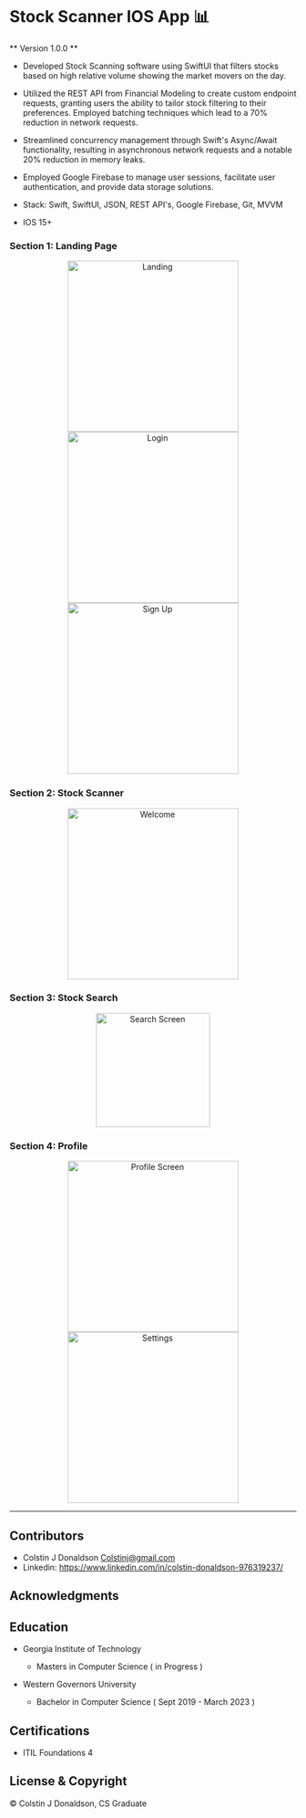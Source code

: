 #  Stock Scanner IOS App 📊 

** Version 1.0.0 **
- Developed Stock Scanning software using SwiftUI that filters stocks based on high relative volume showing the market movers on the day.
- Utilized the REST API from Financial Modeling to create custom endpoint requests, granting users the ability to tailor stock filtering to their preferences. Employed batching techniques which lead to a 70% reduction in network requests.
- Streamlined concurrency management through Swift's Async/Await functionality, resulting in asynchronous network requests and a notable 20% reduction in memory leaks.
- Employed Google Firebase to manage user sessions, facilitate user authentication, and provide data storage solutions.

- Stack: Swift, SwiftUI, JSON, REST API's, Google Firebase, Git, MVVM

- IOS 15+


### Section 1: Landing Page
<div align="center">
<img width="300"  title="Landing" src="https://github.com/Colstin/stock-Scanner/assets/96356901/f6ba72e0-21e8-418e-80c7-69ac3983253e">
<img width="300"  title="Login" src="https://github.com/Colstin/stock-Scanner/assets/96356901/f772a0b0-0c76-40ad-a878-304d53599ade">
<img width="300"  title="Sign Up" src="https://github.com/Colstin/stock-Scanner/assets/96356901/6253a9cb-bf09-444a-91c9-cbfdb98855ae">
</div>


### Section 2: Stock Scanner
<div align="center">
<img width="300"  title="Welcome" src="https://github.com/Colstin/stock-Scanner/assets/96356901/c5e94d8c-f5d6-4551-8db5-7eced932917c">
</div>


### Section 3: Stock Search
<div align="center">
<img width="200"  title="Search Screen" src="">
</div>


### Section 4: Profile 
<div align="center">
<img width="300"  title="Profile Screen" src="https://github.com/Colstin/stock-Scanner/assets/96356901/425fa39e-e3c4-4b86-b6e8-e142753e8a08">
<img width="300"  title="Settings" src="https://github.com/Colstin/stock-Scanner/assets/96356901/c88d10ea-4b5a-4621-8cd5-b855f5461566">
</div>



- - -
## Contributors
- Colstin J Donaldson <Colstinj@gmail.com>
- Linkedin: <https://www.linkedin.com/in/colstin-donaldson-976319237/>


## Acknowledgments 



## Education

- Georgia Institute of Technology 
    - Masters in Computer Science ( in Progress )

- Western Governors University
    - Bachelor in Computer Science ( Sept 2019 - March 2023 )
    

## Certifications
- ITIL Foundations 4


## License & Copyright

© Colstin J Donaldson, CS Graduate 



